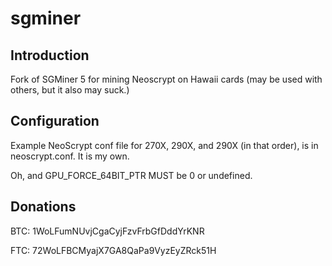 # sgminer

## Introduction

Fork of SGMiner 5 for mining Neoscrypt on Hawaii cards (may be used with others, but it also may suck.)

## Configuration
Example NeoScrypt conf file for 270X, 290X, and 290X (in that order), is in neoscrypt.conf. It is my own.

Oh, and GPU_FORCE_64BIT_PTR MUST be 0 or undefined.

## Donations
BTC: 1WoLFumNUvjCgaCyjFzvFrbGfDddYrKNR

FTC: 72WoLFBCMyajX7GA8QaPa9VyzEyZRck51H
